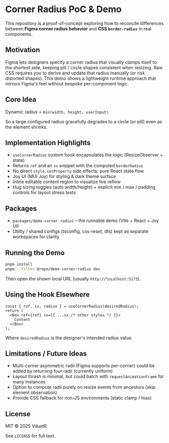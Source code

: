 # Corner Radius PoC & Demo

This repository is a proof-of-concept exploring how to reconcile differences between **Figma corner radius behavior** and **CSS `border-radius`** in real components.

## Motivation

Figma lets designers specify a corner radius that visually clamps itself to the shortest side, keeping pill / circle shapes consistent when resizing. Raw CSS requires you to derive and update that radius manually (or risk distorted shapes). This demo shows a lightweight runtime approach that mirrors Figma's feel without bespoke per-component logic.

## Core Idea

Dynamic radius = `min(width, height, userInput)`

So a large configured radius gracefully degrades to a circle (or pill) even as the element shrinks.

## Implementation Highlights

- `useCornerRadius` custom hook encapsulates the logic (ResizeObserver + state)
- Returns `ref` and an `sx` snippet with the computed `borderRadius`
- No direct `style.setProperty` side effects; pure React state flow
- Joy UI (MUI Joy) for styling & dark theme surface
- Inline editable content region to visualize live reflow
- Hug sizing toggles (auto width/height) + explicit min / max / padding controls for layout stress tests

## Packages

- `packages/demo-corner-radius` – the runnable demo (Vite + React + Joy UI)
- Utility / shared configs (tsconfig, css-reset, dts) kept as separate workspaces for clarity

## Running the Demo

```bash
pnpm install
pnpm --filter @repo/demo-corner-radius dev
```

Then open the shown local URL (usually `http://localhost:5173`).

## Using the Hook Elsewhere

```tsx
const { ref, sx, radius } = useCornerRadius(desiredRadius);
return (
  <Box ref={ref} sx={{ ...sx /* other styles */ }}>
    Content
  </Box>
);
```

Where `desiredRadius` is the designer's intended radius value.

## Limitations / Future Ideas

- Multi-corner asymmetric radii (Figma supports per-corner) could be added by returning four radii (currently uniform)
- Layout thrash is minimal, but could batch with `requestAnimationFrame` for many instances
- Option to compute radii purely on resize events from ancestors (skip element observation)
- Provide CSS fallback for non-JS environments (static clamp / max)

## License

MIT © 2025 VdustR

See `LICENSE` for full text.
